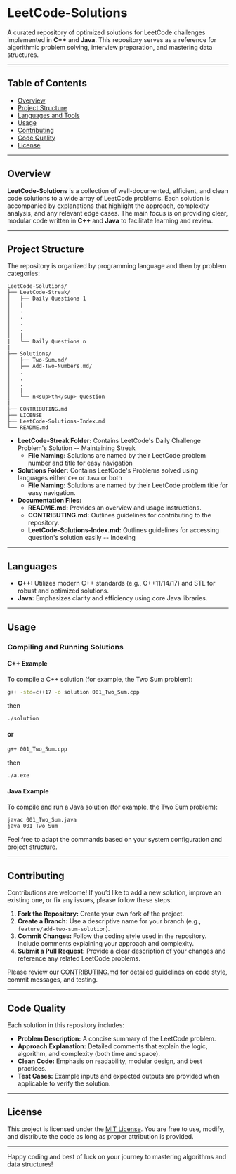 # LeetCode-Solutions

A curated repository of optimized solutions for LeetCode challenges implemented in **C++** and **Java**. This repository serves as a reference for algorithmic problem solving, interview preparation, and mastering data structures.

---

## Table of Contents

- [Overview](#overview)
- [Project Structure](#project-structure)
- [Languages and Tools](#languages-and-tools)
- [Usage](#usage)
- [Contributing](#contributing)
- [Code Quality](#code-quality)
- [License](#license)

---

## Overview

**LeetCode-Solutions** is a collection of well-documented, efficient, and clean code solutions to a wide array of LeetCode problems. Each solution is accompanied by explanations that highlight the approach, complexity analysis, and any relevant edge cases. The main focus is on providing clear, modular code written in **C++** and **Java** to facilitate learning and review.

---

## Project Structure

The repository is organized by programming language and then by problem categories:

```
LeetCode-Solutions/
├── LeetCode-Streak/
│   ├── Daily Questions 1
│   | 
│   .
│   .
│   .
│   .
│   |
|   └── Daily Questions n
|
├── Solutions/
│   ├── Two-Sum.md/
│   ├── Add-Two-Numbers.md/
│   .
│   .
│   .
│   |
│   └── n<sup>th</sup> Question
|
├── CONTRIBUTING.md
├── LICENSE
├── LeetCode-Solutions-Index.md
└── README.md
```

- **LeetCode-Streak Folder:** Contains LeetCode's Daily Challenge Problem's Solution -- Maintaining Streak
  - **File Naming:** Solutions are named by their LeetCode problem number and title for easy navigation
- **Solutions Folder:** Contains LeetCode's Problems solved using languages either `C++` or `Java` or both
  - **File Naming:** Solutions are named by their LeetCode problem title for easy navigation.
- **Documentation Files:**
  - **README.md:** Provides an overview and usage instructions.
  - **CONTRIBUTING.md:** Outlines guidelines for contributing to the repository.
  - **LeetCode-Solutions-Index.md:** Outlines guidelines for accessing question's solution easily -- Indexing

---

## Languages

- **C++:** Utilizes modern C++ standards (e.g., C++11/14/17) and STL for robust and optimized solutions.
- **Java:** Emphasizes clarity and efficiency using core Java libraries.
---

## Usage

### Compiling and Running Solutions

#### C++ Example

To compile a C++ solution (for example, the Two Sum problem):

```bash
g++ -std=c++17 -o solution 001_Two_Sum.cpp
```
then
```bash
./solution
```

#### or

```bash
g++ 001_Two_Sum.cpp
```
then
```bash
./a.exe
```

#### Java Example

To compile and run a Java solution (for example, the Two Sum problem):

```bash
javac 001_Two_Sum.java
java 001_Two_Sum
```

Feel free to adapt the commands based on your system configuration and project structure.

---

## Contributing

Contributions are welcome! If you’d like to add a new solution, improve an existing one, or fix any issues, please follow these steps:

1. **Fork the Repository:** Create your own fork of the project.
2. **Create a Branch:** Use a descriptive name for your branch (e.g., `feature/add-two-sum-solution`).
3. **Commit Changes:** Follow the coding style used in the repository. Include comments explaining your approach and complexity.
4. **Submit a Pull Request:** Provide a clear description of your changes and reference any related LeetCode problems.

Please review our [CONTRIBUTING.md](CONTRIBUTING.md) for detailed guidelines on code style, commit messages, and testing.

---

## Code Quality

Each solution in this repository includes:

- **Problem Description:** A concise summary of the LeetCode problem.
- **Approach Explanation:** Detailed comments that explain the logic, algorithm, and complexity (both time and space).
- **Clean Code:** Emphasis on readability, modular design, and best practices.
- **Test Cases:** Example inputs and expected outputs are provided when applicable to verify the solution.

---

## License

This project is licensed under the [MIT License](LICENSE). You are free to use, modify, and distribute the code as long as proper attribution is provided.

---

Happy coding and best of luck on your journey to mastering algorithms and data structures!
